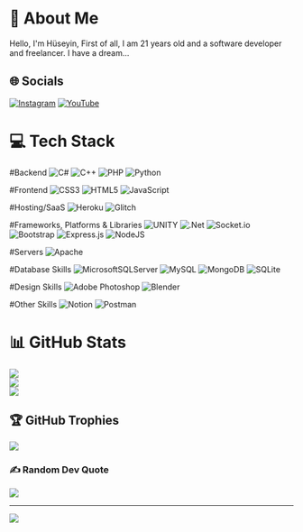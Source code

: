  # 💫 About Me
Hello, I'm Hüseyin, First of all, I am 21 years old and a software developer and freelancer.
I have a dream...

## 🌐 Socials
[![Instagram](https://img.shields.io/badge/Instagram-%23E4405F.svg?logo=Instagram&logoColor=white)](https://instagram.com/huseyin.gulyol) [![YouTube](https://img.shields.io/badge/YouTube-%23FF0000.svg?logo=YouTube&logoColor=white)](https://youtube.com/@@streamworlddev) 

# 💻 Tech Stack

#Backend
![C#](https://img.shields.io/badge/c%23-%23239120.svg?style=plastic&logo=c-sharp&logoColor=white)
![C++](https://img.shields.io/badge/c++-%2300599C.svg?style=plastic&logo=c%2B%2B&logoColor=white)
![PHP](https://img.shields.io/badge/php-%23777BB4.svg?style=plastic&logo=php&logoColor=white)
![Python](https://img.shields.io/badge/python-3670A0?style=plastic&logo=python&logoColor=ffdd54)

#Frontend
![CSS3](https://img.shields.io/badge/css3-%231572B6.svg?style=plastic&logo=css3&logoColor=white)
![HTML5](https://img.shields.io/badge/html5-%23E34F26.svg?style=plastic&logo=html5&logoColor=white)
![JavaScript](https://img.shields.io/badge/javascript-%23323330.svg?style=plastic&logo=javascript&logoColor=%23F7DF1E)

#Hosting/SaaS
![Heroku](https://img.shields.io/badge/heroku-%23430098.svg?style=plastic&logo=heroku&logoColor=white)
![Glitch](https://img.shields.io/badge/glitch-%233333FF.svg?style=plastic&logo=glitch&logoColor=white)

#Frameworks, Platforms & Libraries
![UNITY](https://img.shields.io/badge/Unity-%2320232a.svg?style=plastic&logo=unity&logoColor=white)
![.Net](https://img.shields.io/badge/.NET-5C2D91?style=plastic&logo=.net&logoColor=white)
![Socket.io](https://img.shields.io/badge/Socket.io-black?style=plastic&logo=socket.io&badgeColor=010101)
![Bootstrap](https://img.shields.io/badge/bootstrap-%23563D7C.svg?style=plastic&logo=bootstrap&logoColor=white)
![Express.js](https://img.shields.io/badge/express.js-%23404d59.svg?style=plastic&logo=express&logoColor=%2361DAFB)
![NodeJS](https://img.shields.io/badge/node.js-6DA55F?style=plastic&logo=node.js&logoColor=white)

#Servers
![Apache](https://img.shields.io/badge/apache-%23D42029.svg?style=plastic&logo=apache&logoColor=white)

#Database Skills
![MicrosoftSQLServer](https://img.shields.io/badge/Microsoft%20SQL%20Sever-CC2927?style=plastic&logo=microsoft%20sql%20server&logoColor=white)
![MySQL](https://img.shields.io/badge/mysql-%2300f.svg?style=plastic&logo=mysql&logoColor=white)
![MongoDB](https://img.shields.io/badge/MongoDB-%234ea94b.svg?style=plastic&logo=mongodb&logoColor=white)
![SQLite](https://img.shields.io/badge/sqlite-%2307405e.svg?style=plastic&logo=sqlite&logoColor=white)

#Design Skills
![Adobe Photoshop](https://img.shields.io/badge/adobephotoshop-%2331A8FF.svg?style=plastic&logo=adobephotoshop&logoColor=white)
![Blender](https://img.shields.io/badge/blender-%23F5792A.svg?style=plastic&logo=blender&logoColor=white)

#Other Skills
![Notion](https://img.shields.io/badge/Notion-%23000000.svg?style=plastic&logo=notion&logoColor=white)
![Postman](https://img.shields.io/badge/Postman-FF6C37?style=plastic&logo=postman&logoColor=white)


# 📊 GitHub Stats
![](https://github-readme-stats.vercel.app/api?username=streamworlddev&theme=dark&hide_border=true&include_all_commits=false&count_private=false)<br/>
![](https://github-readme-streak-stats.herokuapp.com/?user=streamworlddev&theme=dark&hide_border=true)<br/>
![](https://github-readme-stats.vercel.app/api/top-langs/?username=streamworlddev&theme=dark&hide_border=true&include_all_commits=false&count_private=false&layout=compact)

## 🏆 GitHub Trophies
![](https://github-profile-trophy.vercel.app/?username=streamworlddev&theme=onestar&no-frame=false&no-bg=true&margin-w=4)

### ✍️ Random Dev Quote
![](https://quotes-github-readme.vercel.app/api?type=horizontal&theme=radical)

---
[![](https://visitcount.itsvg.in/api?id=streamworlddev&icon=0&color=1)](https://visitcount.itsvg.in)

<!-- Proudly created with GPRM ( https://gprm.itsvg.in ) -->
